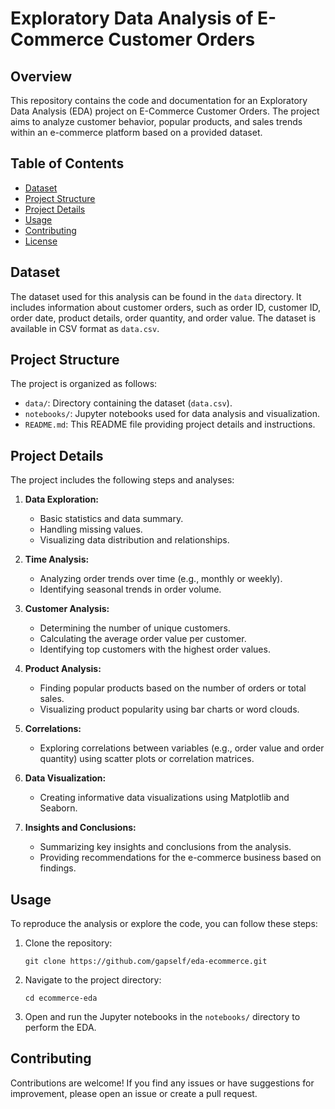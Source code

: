# Exploratory Data Analysis of E-Commerce Customer Orders

## Overview

This repository contains the code and documentation for an Exploratory Data Analysis (EDA) project on E-Commerce Customer Orders. The project aims to analyze customer behavior, popular products, and sales trends within an e-commerce platform based on a provided dataset.

## Table of Contents

- [Dataset](#dataset)
- [Project Structure](#project-structure)
- [Project Details](#project-details)
- [Usage](#usage)
- [Contributing](#contributing)
- [License](#license)

## Dataset

The dataset used for this analysis can be found in the `data` directory. It includes information about customer orders, such as order ID, customer ID, order date, product details, order quantity, and order value. The dataset is available in CSV format as `data.csv`.

## Project Structure

The project is organized as follows:

- `data/`: Directory containing the dataset (`data.csv`).
- `notebooks/`: Jupyter notebooks used for data analysis and visualization.
- `README.md`: This README file providing project details and instructions.

## Project Details

The project includes the following steps and analyses:

1. **Data Exploration:**
   - Basic statistics and data summary.
   - Handling missing values.
   - Visualizing data distribution and relationships.

2. **Time Analysis:**
   - Analyzing order trends over time (e.g., monthly or weekly).
   - Identifying seasonal trends in order volume.

3. **Customer Analysis:**
   - Determining the number of unique customers.
   - Calculating the average order value per customer.
   - Identifying top customers with the highest order values.

4. **Product Analysis:**
   - Finding popular products based on the number of orders or total sales.
   - Visualizing product popularity using bar charts or word clouds.

5. **Correlations:**
   - Exploring correlations between variables (e.g., order value and order quantity) using scatter plots or correlation matrices.

6. **Data Visualization:**
   - Creating informative data visualizations using Matplotlib and Seaborn.

7. **Insights and Conclusions:**
   - Summarizing key insights and conclusions from the analysis.
   - Providing recommendations for the e-commerce business based on findings.

## Usage

To reproduce the analysis or explore the code, you can follow these steps:

1. Clone the repository:
   ```
   git clone https://github.com/gapself/eda-ecommerce.git
   ```

2. Navigate to the project directory:
   ```
   cd ecommerce-eda 
   ```
3. Open and run the Jupyter notebooks in the `notebooks/` directory to perform the EDA.

## Contributing

Contributions are welcome! If you find any issues or have suggestions for improvement, please open an issue or create a pull request.

